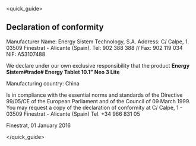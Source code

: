 <quick_guide>
## Declaration of conformity

Manufacturer Name:
Energy Sistem Technology, S.A.
Address: C/ Calpe, 1.
03509 Finestrat - Alicante (Spain).
Tel: 902 388 388 // Fax: 902 119 034
NIF: A53107488

We declare under our own exclusive responsibility that the product **Energy Sistem#trade# Energy Tablet 10.1" Neo 3 Lite**

Manufacturing country: China

Is in compliance with the essential norms and standards of the Directive 99/05/CE of the European Parliament and of the Council of 09 March 1999. You may request a copy of the declaration of conformity at C/ Calpe, 1 - 03509 Finestrat - Alicante (Spain) Tel. +34 966 831 05

Finestrat, 01 January 2016

</quick_guide>

